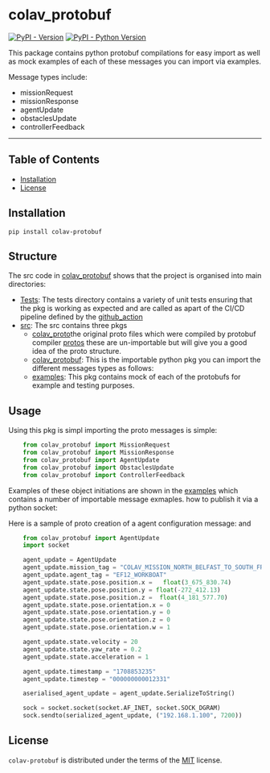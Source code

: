 # colav_protobuf

[![PyPI - Version](https://img.shields.io/pypi/v/colav-protobuf.svg)](https://pypi.org/project/colav-protobuf)
[![PyPI - Python Version](https://img.shields.io/pypi/pyversions/colav-protobuf.svg)](https://pypi.org/project/colav-protobuf)

This package contains python protobuf compilations for easy import as well as mock examples of each of these messages you can import via examples.

Message types include: 
- missionRequest
- missionResponse
- agentUpdate
- obstaclesUpdate
- controllerFeedback

-----

## Table of Contents

- [Installation](#installation)
- [License](#license)

## Installation

```console
pip install colav-protobuf
```

## Structure
The src code in [colav_protobuf](http://github.com/RyanMcKeeQUB) shows that the project is organised into main directories: 
- [Tests](./test/): The tests directory contains a variety of unit tests ensuring that the pkg is working as expected and are called as apart of the CI/CD pipeline defined by the [github_action](./.github/workflows/workflow.yml)
- [src](./src/): The src contains three pkgs
    -   [colav_proto](./colav_proto/)the original proto files which were compiled by protobuf compiler [protos](./src/colav_proto/) these are un-importable but will give you a good idea of the proto structure.
    - [colav_protobuf](./src/colav_protobuf/): This is the importable python pkg you can import the different messages types as follows: 
    - [examples](./src/examples/): This pkg contains mock of each of the protobufs for example and testing purposes.

## Usage

Using this pkg is simpl
importing the proto messages is simple: 

```python
    from colav_protobuf import MissionRequest
    from colav_protobuf import MissionResponse
    from colav_protobuf import AgentUpdate
    from colav_protobuf import ObstaclesUpdate
    from colav_protobuf import ControllerFeedback
```

Examples of these object initiations are shown in the [examples](./src/examples/) which contains a number of importable message exmaples.
how to publish it via a python socket: 

Here is a sample of proto creation of a agent configuration message: and 

```python
    from colav_protobuf import AgentUpdate
    import socket 

    agent_update = AgentUpdate
    agent_update.mission_tag = "COLAV_MISSION_NORTH_BELFAST_TO_SOUTH_FRANCE"
    agent_update.agent_tag = "EF12_WORKBOAT"
    agent_update.state.pose.position.x =   float(3_675_830.74)
    agent_update.state.pose.position.y = float(-272_412.13)
    agent_update.state.pose.position.z =  float(4_181_577.70)
    agent_update.state.pose.orientation.x = 0
    agent_update.state.pose.orientation.y = 0
    agent_update.state.pose.orientation.z = 0
    agent_update.state.pose.orientation.w = 1

    agent_update.state.velocity = 20
    agent_update.state.yaw_rate = 0.2
    agent_update.state.acceleration = 1

    agent_update.timestamp = "1708853235"
    agent_update.timestep = "000000000012331"

    aserialised_agent_update = agent_update.SerializeToString()

    sock = socket.socket(socket.AF_INET, socket.SOCK_DGRAM)
    sock.sendto(serialized_agent_update, ("192.168.1.100", 7200))
```


## License

`colav-protobuf` is distributed under the terms of the [MIT](./LICENSE) license.
